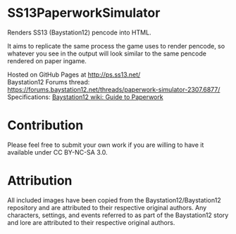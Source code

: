 # SS13PaperworkSimulator
Renders SS13 (Baystation12) pencode into HTML.

It aims to replicate the same process the game uses to render pencode, so whatever you see in the output will look similar to the same pencode rendered on paper ingame.

Hosted on GitHub Pages at http://ps.ss13.net/  
Baystation12 Forums thread: https://forums.baystation12.net/threads/paperwork-simulator-2307.6877/  
Specifications: [Baystation12 wiki: Guide to Paperwork](https://wiki.baystation12.net/Guide_to_Paperwork)

# Contribution
Please feel free to submit your own work if you are willing to have it available under CC BY-NC-SA 3.0.

# Attribution
All included images have been copied from the Baystation12/Baystation12 repository and are attributed to their respective original authors. Any characters, settings, and events referred to as part of the Baystation12 story and lore are attributed to their respective original authors.
